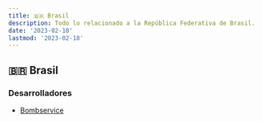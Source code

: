 ```yaml
---
title: 🇧🇷 Brasil
description: Todo lo relacionado a la República Federativa de Brasil.
date: '2023-02-18'
lastmod: '2023-02-18'
---
```


## 🇧🇷 Brasil
### Desarrolladores
- [Bombservice](https://www.bombservice.com/)

